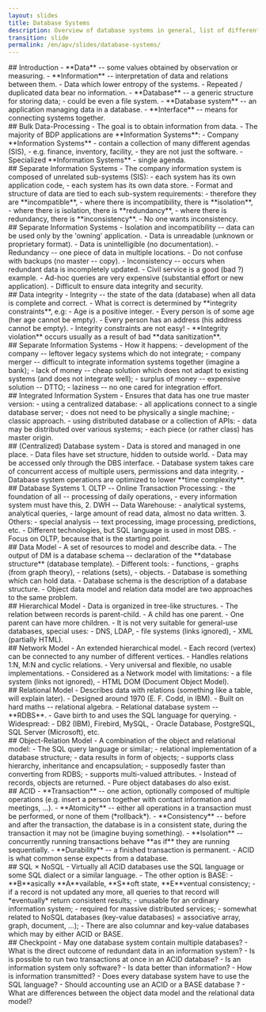 ```yaml
---
layout: slides
title: Database Systems
description: Overview of database systems in general, list of different types of database systems.
transition: slide
permalink: /en/apv/slides/database-systems/
---
```


<section markdown='1'>
## Introduction
- **Data** -- some values obtained by observation or measuring.
- **Information** -- interpretation of data and relations between them.
    - Data which lower entropy of the systems.
    - Repeated / duplicated data bear no information.
- **Database** -- a generic structure for storing data;
    - could be even a file system.
- **Database system** -- an application managing data in a database.
- **Interface** -- means for connecting systems together.
</section>

<section markdown='1'>
## Bulk Data-Processing
- The goal is to obtain information from data.
- The majority of BDP applications are **Information Systems**:
    - Company **Information Systems**
        - contain a collection of many different agendas (SIS),
        - e.g. finance, inventory, facility,
        - they are not just the software.
    - Specialized **Information Systems**
        - single agenda.
</section>

<section markdown='1'>
## Separate Information Systems
- The company information system is composed of unrelated sub-systems (SIS):
    - each system has its own application code,
    - each system has its own data store.
- Format and structure of data are tied to each sub-system requirements:
    - therefore they are **incompatible**,
    - where there is incompatibility, there is **isolation**,
    - where there is isolation, there is **redundancy**,
    - where there is redundancy, there is **inconsistency**.
- No one wants inconsistency.
</section>

<section markdown='1'>
## Separate Information Systems
- Isolation and incompatibility -- data can be used only by the 'owning' application.
    - Data is unreadable (unknown or proprietary format).
    - Data is unintelligible (no documentation).
- Redundancy -- one piece of data in multiple locations.
    - Do not confuse with backups (no master -- copy).
- Inconsistency -- occurs when redundant data is incompletely updated.
    - Civil service is a good (bad ?) example.
- Ad-hoc queries are very expensive (substantial effort or new application).
- Difficult to ensure data integrity and security.
</section>

<section markdown='1'>
## Data integrity
- Integrity -- the state of the data (database) when all data is complete and correct.
- What is correct is determined by **integrity constraints**, e.g:
    - Age is a positive integer.
    - Every person is of some age (her age cannot be empty).
    - Every person has an address (his address cannot be empty).
- Integrity constraints are not easy!
- **Integrity violation** occurs usually as a result of bad **data sanitization**.
</section>

<section markdown='1'>
## Separate Information Systems
- How it happens:
    - development of the company -- leftover legacy systems which do not integrate;
    - company merger -- difficult to integrate information systems together (imagine a bank);
    - lack of money -- cheap solution which does not adapt to existing systems (and does not integrate well);
    - surplus of money -- expensive solution -- DTTO;
    - laziness -- no one cared for integration effort.
</section>

<section markdown='1'>
## Integrated Information System
- Ensures that data has one true master version:
    - using a centralized database:
        - all applications connect to a single database server;
        - does not need to be physically a single machine;
        - classic approach.
    - using distributed database or a collection of APIs:
        - data may be distributed over various systems;
        - each piece (or rather class) has master origin.
</section>

<section markdown='1'>
## (Centralized) Database system
- Data is stored and managed in one place.
- Data files have set structure, hidden to outside world.
- Data may be accessed only through the DBS interface.
- Database system takes care of concurrent access of multiple users, permissions and data integrity.
- Database system operations are optimized to lower **time complexity**.
</section>

<section markdown='1'>
## Database Systems
1. OLTP -- Online Transaction Processing:
    - the foundation of all -- processing of daily operations,
    - every information system must have this,
2. DWH -- Data Warehouse:
    - analytical systems, analytical queries,
    - large amount of read data, almost no data written.
3. Others:
    - special analysis -- text processing, image processing, predictions, etc.
- Different technologies, but SQL language is used in most DBS.
- Focus on OLTP, because that is the starting point.
</section>

<section markdown='1'>
## Data Model
- A set of resources to model and describe data.
- The output of DM is a database schema -- declaration of the **database structure** (database template).
- Different tools:
    - functions,
    - graphs (from graph theory),
    - relations (sets),
    - objects.
- Database is something which can hold data.
- Database schema is the description of a database structure.
- Object data model and relation data model are two approaches to the same problem.

</section>

<section markdown='1'>
## Hierarchical Model
- Data is organized in tree-like structures.
- The relation between records is parent-child.
- A child has one parent.
- One parent can have more children.
- It is not very suitable for general-use databases, special uses:
    - DNS, LDAP,
    - file systems (links ignored),
    - XML (partially HTML).
</section>

<section markdown='1'>
## Network Model
- An extended hierarchical model.
- Each record (vertex) can be connected to any number of different vertices.
- Handles relations 1:N, M:N and cyclic relations.
- Very universal and flexible, no usable implementations.
- Considered as a Network model with limitations:
    - a file system (links not ignored),
    - HTML DOM (Document Object Model).
</section>

<section markdown='1'>
## Relational Model
- Describes data with relations (something like a table, will explain later).
- Designed around 1970 (E. F. Codd, in IBM).
- Built on hard maths -- relational algebra.
- Relational database system -- **RDBS**.
- Gave birth to and uses the SQL language for querying.
- Widespread:
    - DB2 (IBM), Firebird, MySQL,
    - Oracle Database, PostgreSQL, SQL Server (Microsoft), etc.
</section>

<section markdown='1'>
## Object-Relation Model
- A combination of the object and relational model:
    - The SQL query language or similar;
    - relational implementation of a database structure;
    - data results in form of objects;
    - supports class hierarchy, inheritance and encapsulation;
    - supposedly faster than converting from RDBS;
    - supports multi-valued attributes.
- Instead of records, objects are returned.
- Pure object databases do also exist.

</section>

<section markdown='1'>
## ACID
- **Transaction** -- one action, optionally composed of multiple operations
(e.g. insert a person together with contact information and meetings, …).
- **Atomicity** -- either all operations in a transaction must be performed,
or none of them (*rollback*).
- **Consistency** -- before and after the transaction, the database is in
a consistent state, during the transaction it may not be (imagine buying something).
- **Isolation** -- concurrently running transactions behave **as if** they
are running sequentially.
- **Durability** -- a finished transaction is permanent.
- ACID is what common sense expects from a database.
</section>

<section markdown='1'>
## SQL × NoSQL
- Virtually all ACID databases use the SQL language or some SQL dialect or a similar language.
- The other option is BASE:
    - **B**asically **A**vailable, **S**oft state, **E**ventual consistency;
    - if a record is not updated any more, all queries to that record will
    *eventually* return consistent results;
    - unusable for an ordinary information system;
    - required for massive distributed services;
    - somewhat related to NoSQL databases (key-value databases) = associative array, graph, document, …);
- There are also columnar and key-value databases which may by either ACID or BASE.

</section>

<section markdown='1'>
## Checkpoint
- May one database system contain multiple databases?
- What is the direct outcome of redundant data in an information system?
- Is is possible to run two transactions at once in an ACID database?
- Is an information system only software?
- Is data better than information?
- How is information transmitted?
- Does every database system have to use the SQL language?
- Should accounting use an ACID or a BASE database ?
- What are differences between the object data model and the relational data model?
</section>

